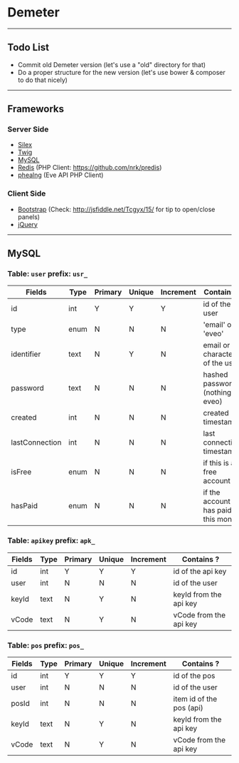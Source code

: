 # Demeter

---

## Todo List

* Commit old Demeter version (let's use a "old" directory for that)
* Do a proper structure for the new version (let's use bower & composer to do that nicely)

---

## Frameworks

### Server Side
* [Silex](http://silex.sensiolabs.org/)
* [Twig](http://twig.sensiolabs.org/)
* [MySQL](http://php.net/manual/fr/book.pdo.php)
* [Redis](http://redis.io/) (PHP Client: https://github.com/nrk/predis)
* [phealng](https://github.com/3rdpartyeve/phealng) (Eve API PHP Client)

### Client Side
* [Bootstrap](http://getbootstrap.com/) (Check: http://jsfiddle.net/Tcgyx/15/ for tip to open/close panels)
* [jQuery](https://jquery.com/)

---

## MySQL

### Table: `user` prefix: `usr_`

| Fields         | Type | Primary | Unique | Increment | Contains ?                         |
| -------------- | ---- | ------- | ------ | --------- | ---------------------------------- |
| id             | int  | Y       | Y      | Y         | id of the user                     |
| type           | enum | N       | N      | N         | 'email' or 'eveo'                  |
| identifier     | text | N       | Y      | N         | email or characterid of the user   |
| password       | text | N       | N      | N         | hashed password (nothing is eveo)  |
| created        | int  | N       | N      | N         | created timestamp                  |
| lastConnection | int  | N       | N      | N         | last connection timestamp          |
| isFree         | enum | N       | N      | N         | if this is a free account          |
| hasPaid        | enum | N       | N      | N         | if the account has paid this month |

### Table: `apikey` prefix: `apk_`

| Fields | Type | Primary | Unique | Increment | Contains ?                                 |
| ------ | ---- | ------- | ------ | --------- | ------------------------------------------ |
| id     | int  | Y       | Y      | Y         | id of the api key                          |
| user   | int  | N       | N      | N         | id of the user                             |
| keyId  | text | N       | Y      | N         | keyId from the api key                     |
| vCode  | text | N       | Y      | N         | vCode from the api key                     |

### Table: `pos` prefix: `pos_`

| Fields | Type | Primary | Unique | Increment | Contains ?               |
| -------| ---- | ------- | ------ | --------- | ------------------------ |
| id     | int  | Y       | Y      | Y         | id of the pos            |
| user   | int  | N       | N      | N         | id of the user           |
| posId  | int  | N       | N      | N         | item id of the pos (api) |
| keyId  | text | N       | Y      | N         | keyId from the api key   |
| vCode  | text | N       | Y      | N         | vCode from the api key   |